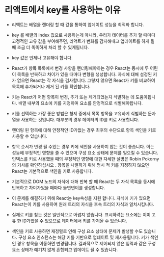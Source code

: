 # 리액트에서 key를 사용하는 이유

- 리액트는 배열을 렌더링 할 때 값을 통하여 업데이트 성능을 최적화 합니다.
- key 를 배열의 index 값으로 사용하는게 아니라, 우리가 데이터를 추가 할 때마다 고정적인 고유 값을 부여해주면, 리액트가 변화를 감지해내고 업데이트를 하게 될 때 조금 더 똑똑하게 처리 할 수 있게됩니다.
- key 값은 언제나 고유해야 합니다.

- React가 항목 목록에서 변경 사항을 렌더링해야하는 경우 React는 동시에 두 어린이 목록을 반복하고 차이가 있을 때마다 변형을 생성합니다. 자식에 대해 설정된 키가 없으면 React는 각 자식을 검사합니다. 그렇지 않으면 React가 키를 비교하여 목록에 추가되거나 제거 된 키를 확인합니다.

- 키는 React가 어떤 항목이 변경, 추가 또는 제거되었는지 식별하는 데 도움이됩니다. 배열 내부의 요소에 키를 지정하여 요소를 안정적으로 식별해야합니다.
- 키를 선택하는 가장 좋은 방법은 형제 중에서 목록 항목을 고유하게 식별하는 문자열을 사용하는 것입니다. 대부분의 경우 데이터의 ID를 키로 사용합니다.
- 렌더링 된 항목에 대해 안정적인 ID가없는 경우 최후의 수단으로 항목 색인을 키로 사용할 수 있습니다.
- 항목 순서가 변경 될 수있는 경우 키에 색인을 사용하지 않는 것이 좋습니다. 이는 성능에 부정적인 영향을 줄 수 있으며 구성 요소 상태에 문제를 일으킬 수 있습니다. 인덱스를 키로 사용했을 때의 부정적인 영향에 대한 자세한 설명은 Robin Pokorny의 기사를 확인하십시오 . 항목을 나열하기 위해 명시 적 키를 지정하지 않으면 React는 기본적으로 색인을 키로 사용합니다.

- 기본적으로 DOM 노드의 자식에 대해 반복 할 때 React는 두 자식 목록을 동시에 반복하고 차이가있을 때마다 돌연변이를 생성합니다.
- 이 문제를 해결하기 위해 React는 key속성을 지원 합니다. 자식에 키가 있으면 React는이 키를 사용하여 원래 트리의 자식을 후속 트리의 자식과 일치시킵니다.
- 실제로 키를 찾는 것은 일반적으로 어렵지 않습니다. 표시하려는 요소에는 이미 고유 한 ID가있을 수 있으므로 데이터에서 키를 가져올 수 있습니다.
- 색인을 키로 사용하면 재정렬로 인해 구성 요소 상태에 문제가 발생할 수도 있습니다. 구성 요소 인스턴스는 해당 키를 기반으로 업데이트 및 재사용됩니다. 키가 색인 인 경우 항목을 이동하면 변경됩니다. 결과적으로 제어되지 않은 입력과 같은 구성 요소 상태가 예기치 않게 혼합되고 업데이트 될 수 있습니다.
